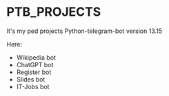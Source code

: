 # PTB_PROJECTS 
It's my ped projects
Python-telegram-bot version 13.15

Here:
   * Wikipedia bot 
   * ChatGPT bot
   * Register bot
   * Slides bot 
   * IT-Jobs bot

